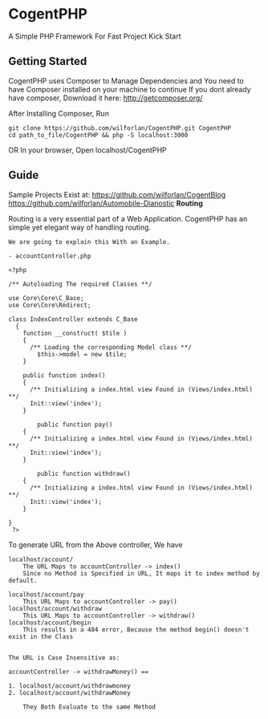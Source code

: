 # CogentPHP
A Simple PHP Framework For Fast Project Kick Start

## Getting Started

CogentPHP uses Composer to Manage Dependencies and You need to have Composer installed on your machine to continue
If you dont already have composer,
	Download it here: http://getcomposer.org/

After Installing Composer,
Run

	git clone https://github.com/wilforlan/CogentPHP.git CogentPHP
	cd path_to_file/CogentPHP && php -S localhost:3000

OR
In your browser, Open localhost/CogentPHP

## Guide

Sample Projects Exist at:
		https://github.com/wilforlan/CogentBlog
		https://github.com/wilforlan/Automobile-Dianostic
**Routing**

Routing is a very essential part of a Web Application. CogentPHP has an simple yet elegant way of handling routing.

	We are going to explain this With an Example.

	- accountController.php

	<?php

	/** Autoloading The required Classes **/

	use Core\Core\C_Base;
	use Core\Core\Redirect;

	class IndexController extends C_Base
	  {
	  	function __construct( $tile )
	  	{
	      /** Loading the corresponding Model class **/
	  		$this->model = new $tile;
	  	}

	  	public function index()
	  	{
	      /** Initializing a index.html view Found in (Views/index.html) **/
	      Init::view('index');
	  	}

			public function pay()
	  	{
	      /** Initializing a index.html view Found in (Views/index.html) **/
	      Init::view('index');
	  	}

			public function withdraw()
	  	{
	      /** Initializing a index.html view Found in (Views/index.html) **/
	      Init::view('index');
	  	}

	}
	 ?>

To generate URL from the Above controller, We have

	localhost/account/
		The URL Maps to accountController -> index()
		Since no Method is Specified in URL, It maps it to index method by default.

	localhost/account/pay
	 	This URL Maps to accountController -> pay()
	localhost/account/withdraw
	 	This URL Maps to accountController -> withdraw()
	localhost/account/begin
	 	This results in a 404 error, Because the method begin() doesn't exist in the Class


	The URL is Case Insensitive as:

	accountController -> withdrawMoney() ==

	1. localhost/account/withdrawmoney
	2. localhost/account/withdrawMoney

		They Both Evaluate to the same Method
